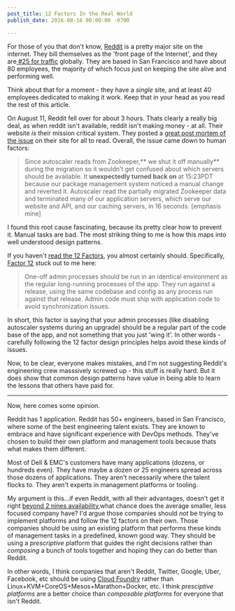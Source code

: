 ```yaml
---
post_title: 12 Factors In the Real World
publish_date: 2016-08-16 00:00:00 -0700

---
```


For those of you that don't know, [Reddit](https://www.reddit.com/) is a pretty major site on the internet.  They bill themselves as the 'front page of the Internet', and they are[ #25 for traffic](http://www.alexa.com/siteinfo/reddit.com) globally.  They are based in San Francisco and have about 80 employees, the majority of which focus just on keeping the site alive and performing well.


Think about that for a moment - they have a *single* site, and at least 40 employees dedicated to making it work.  Keep that in your head as you read the rest of this article.


On August 11, Reddit fell over for about 3 hours.  Thats clearly a really big deal, as when reddit isn't available, reddit isn't making money - at all.  Their website *is* their mission critical system.  They posted a [great post mortem of the issue](https://www.reddit.com/r/announcements/comments/4y0m56/why_reddit_was_down_on_aug_11/) on their site for all to read.  Overall, the issue came down to human factors:

> Since autoscaler reads from Zookeeper,** we shut it off manually** during the migration so it wouldn’t get confused about which servers should be available. It **unexpectedly turned back on** at 15:23PDT because our package management system noticed a manual change and reverted it. Autoscaler read the partially migrated Zookeeper data and terminated many of our application servers, which serve our website and API, and our caching servers, in 16 seconds. [emphasis mine]

I found this root cause fascinating, because its pretty clear how to prevent it.  Manual tasks are bad.  The most striking thing to me is how this maps into well understood design patterns.


If you haven't [read the 12 Factors](https://12factor.net/), you almost certainly should.  Specifically, [Factor 12](https://12factor.net/admin-processes) stuck out to me here: 

> One-off admin processes should be run in an identical environment as the regular long-running processes of the app. They run against a release, using the same codebase and config as any process run against that release. Admin code must ship with application code to avoid synchronization issues.

In short, this factor is saying that your admin processes (like disabling autoscaler systems during an upgrade) should be a regular part of the code base of the app, and not something that you just 'wing it'.  In other words - carefully following the 12 factor design principles helps avoid these kinds of issues.

Now, to be clear, everyone makes mistakes, and I'm not suggesting Reddit's engineering crew masssively screwed up - this stuff is really hard.  But it does show that common design patterns have value in being able to learn the lessons that others have paid for.

---

Now, here comes some opinion.

Reddit has 1 application.  Reddit has 50+ engineers, based in San Francisco, where some of the best engineering talent exists.  They are known to embrace and have significant experience with DevOps methods.  They've chosen to build their own platform and management tools because thats what makes them different.

Most of Dell & EMC's customers have many applications (dozens, or hundreds even).  They have maybe a dozen or 25 engineers spread across those dozens of applications.  They aren't necessarily where the talent flocks to.  They aren't experts in management platforms or tooling.

My argument is this...if even Reddit, with all their advantages, doesn't get it right [beyond 2 nines availability](https://uptime.com/reddit.com),what chance does the average smaller, less focused company have?  I'd argue those companies should *not* be trying to implement platforms and follow the 12 factors on their own.  Those companies should be using an existing platform that performs these kinds of management tasks in a predefined, known good way.  They should be using a *prescriptive* platform that guides the right decisions rather than *composing* a bunch of tools together and hoping they can do better than Reddit.

In other words, I think companies that aren't Reddit, Twitter, Google, Uber, Facebook, etc should be using [Cloud Foundry](https://www.cloudfoundry.org/) rather than Linux+KVM+CoreOS+Mesos+Marathon+Docker, etc.   I think *presciptive platforms* are a better choice than *composable platforms* for everyone that isn't Reddit.
